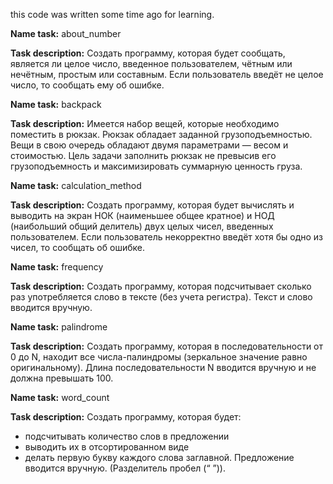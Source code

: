 this code was written some time ago for learning. 

**Name task:**
about_number

**Task description:** 
Создать программу, которая будет сообщать, является ли целое число, введенное пользователем, чётным или нечётным, простым или составным. 
Если пользователь введёт не целое число, то сообщать ему об ошибке.

**Name task:**
backpack

**Task description:** 
Имеется набор вещей, которые необходимо поместить в рюкзак. Рюкзак обладает заданной грузоподъемностью.
Вещи в свою очередь обладают двумя параметрами — весом и стоимостью.
Цель задачи заполнить рюкзак не превысив его грузоподъемность и максимизировать суммарную ценность груза.


**Name task:**
calculation_method

**Task description:** 
Создать программу, которая будет вычислять и выводить на экран НОК (наименьшее общее кратное) и НОД (наибольший общий делитель) двух целых чисел, введенных пользователем.
Если пользователь некорректно введёт хотя бы одно из чисел, то сообщать об ошибке.

**Name task:**
frequency

**Task description:** 
Создать программу, которая подсчитывает сколько раз употребляется слово в тексте (без учета регистра).
Текст и слово вводится вручную.

**Name task:**
palindrome

**Task description:** 
Создать программу, которая в последовательности от 0 до N, находит все числа-палиндромы (зеркальное значение равно оригинальному).
Длина последовательности N вводится вручную и не должна превышать 100.

**Name task:**
word_count

**Task description:** 
Создать программу, которая будет:
- подсчитывать количество слов в предложении
- выводить их в отсортированном виде
- делать первую букву каждого слова заглавной.
Предложение вводится вручную. (Разделитель пробел (“ ”)).

